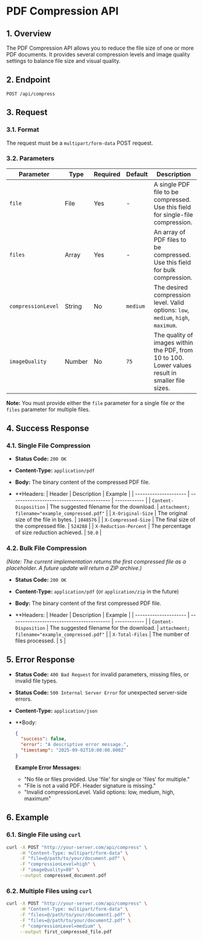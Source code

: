 # PDF Compression API

## 1. Overview

The PDF Compression API allows you to reduce the file size of one or more PDF documents. It provides several compression levels and image quality settings to balance file size and visual quality.

## 2. Endpoint

`POST /api/compress`

## 3. Request

### 3.1. Format

The request must be a `multipart/form-data` POST request.

### 3.2. Parameters

| Parameter          | Type                               | Required | Default  | Description                                                                                             |
| ------------------ | ---------------------------------- | -------- | -------- | ------------------------------------------------------------------------------------------------------- |
| `file`             | File                               | Yes      | -        | A single PDF file to be compressed. Use this field for single-file compression.                         |
| `files`            | Array<File>                        | Yes      | -        | An array of PDF files to be compressed. Use this field for bulk compression.                            |
| `compressionLevel` | String                             | No       | `medium` | The desired compression level. Valid options: `low`, `medium`, `high`, `maximum`.                       |
| `imageQuality`     | Number                             | No       | `75`     | The quality of images within the PDF, from 10 to 100. Lower values result in smaller file sizes.         |

**Note:** You must provide either the `file` parameter for a single file or the `files` parameter for multiple files.

## 4. Success Response

### 4.1. Single File Compression

-   **Status Code:** `200 OK`
-   **Content-Type:** `application/pdf`
-   **Body:** The binary content of the compressed PDF file.

-   **Headers:
    | Header                | Description                               | Example      |
    | --------------------- | ----------------------------------------- | ------------ |
    | `Content-Disposition` | The suggested filename for the download.  | `attachment; filename="example_compressed.pdf"` |
    | `X-Original-Size`     | The original size of the file in bytes.   | `1048576`    |
    | `X-Compressed-Size`   | The final size of the compressed file.    | `524288`     |
    | `X-Reduction-Percent` | The percentage of size reduction achieved. | `50.0`       |

### 4.2. Bulk File Compression

*(Note: The current implementation returns the first compressed file as a placeholder. A future update will return a ZIP archive.)*

-   **Status Code:** `200 OK`
-   **Content-Type:** `application/pdf` (or `application/zip` in the future)
-   **Body:** The binary content of the first compressed PDF file.

-   **Headers:
    | Header                | Description                               | Example      |
    | --------------------- | ----------------------------------------- | ------------ |
    | `Content-Disposition` | The suggested filename for the download.  | `attachment; filename="example_compressed.pdf"` |
    | `X-Total-Files`       | The number of files processed.            | `5`          |

## 5. Error Response

-   **Status Code:** `400 Bad Request` for invalid parameters, missing files, or invalid file types.
-   **Status Code:** `500 Internal Server Error` for unexpected server-side errors.
-   **Content-Type:** `application/json`

-   **Body:
    ```json
    {
      "success": false,
      "error": "A descriptive error message.",
      "timestamp": "2025-09-02T10:00:00.000Z"
    }
    ```
    **Example Error Messages:**
    - "No file or files provided. Use 'file' for single or 'files' for multiple."
    - "File is not a valid PDF. Header signature is missing."
    - "Invalid compressionLevel. Valid options: low, medium, high, maximum"

## 6. Example

### 6.1. Single File using `curl`

```bash
curl -X POST "http://your-server.com/api/compress" \
     -H "Content-Type: multipart/form-data" \
     -F "file=@/path/to/your/document.pdf" \
     -F "compressionLevel=high" \
     -F "imageQuality=80" \
     --output compressed_document.pdf
```

### 6.2. Multiple Files using `curl`

```bash
curl -X POST "http://your-server.com/api/compress" \
     -H "Content-Type: multipart/form-data" \
     -F "files=@/path/to/your/document1.pdf" \
     -F "files=@/path/to/your/document2.pdf" \
     -F "compressionLevel=medium" \
     --output first_compressed_file.pdf
```